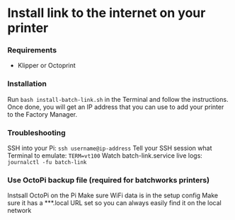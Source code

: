 # Install link to the internet on your printer
### Requirements
* Klipper or Octoprint

### Installation
Run ```bash install-batch-link.sh``` in the Terminal and follow the instructions. Once done, you will get an IP address that you can use to add your printer to the Factory Manager.

### Troubleshooting
SSH into your Pi: ```ssh username@ip-address```
Tell your SSH session what Terminal to emulate: ```TERM=vt100```
Watch batch-link.service live logs: ```journalctl -fu batch-link```

### Use OctoPi backup file (required for batchworks printers)
Instsall OctoPi on the Pi
Make sure WiFi data is in the setup config
Make sure it has a ***.local URL set so you can always easily find it on the local network